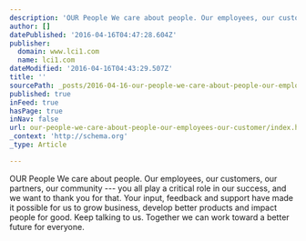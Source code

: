 ```yaml
---
description: 'OUR People We care about people. Our employees, our customers, our partners, our community — you all play a critical role in our success, and we want to thank y'
author: []
datePublished: '2016-04-16T04:47:28.604Z'
publisher:
  domain: www.lci1.com
  name: lci1.com
dateModified: '2016-04-16T04:43:29.507Z'
title: ''
sourcePath: _posts/2016-04-16-our-people-we-care-about-people-our-employees-our-customer.md
published: true
inFeed: true
hasPage: true
inNav: false
url: our-people-we-care-about-people-our-employees-our-customer/index.html
_context: 'http://schema.org'
_type: Article

---
```

OUR People We care about people. Our employees, our customers, our partners, our community --- you all play a critical role in our success, and we want to thank you for that. Your input, feedback and support have made it possible for us to grow business, develop better products and impact people for good. Keep talking to us. Together we can work toward a better future for everyone.